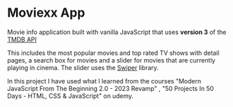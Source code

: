 # Moviexx App

Movie info application built with vanilla JavaScript that uses **version 3** of the [TMDB API](https://developers.themoviedb.org/3)


This includes the most popular movies and top rated TV shows with detail pages, a search box for movies and a slider for movies that are currently playing in cinema. The slider uses the [Swiper](https://swiperjs.com) library.

In this project I have used what I learned from the courses "Modern JavaScript From The Beginning 2.0 - 2023 Revamp" , "50 Projects In 50 Days - HTML, CSS & JavaScript" on udemy.
